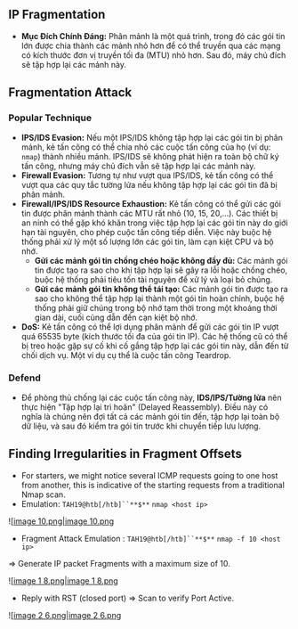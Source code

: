 ## **IP Fragmentation**

- **Mục Đích Chính Đáng:** Phân mảnh là một quá trình, trong đó các gói tin lớn được chia thành các mảnh nhỏ hơn để có thể truyền qua các mạng có kích thước đơn vị truyền tối đa (MTU) nhỏ hơn. Sau đó, máy chủ đích sẽ tập hợp lại các mảnh này.
## Fragmentation Attack
### Popular Technique
- **IPS/IDS Evasion:** Nếu một IPS/IDS không tập hợp lại các gói tin bị phân mảnh, kẻ tấn công có thể chia nhỏ các cuộc tấn công của họ (ví dụ: `nmap`) thành nhiều mảnh. IPS/IDS sẽ không phát hiện ra toàn bộ chữ ký tấn công, nhưng máy chủ đích vẫn sẽ tập hợp lại các mảnh này.
- **Firewall Evasion:** Tương tự như vượt qua IPS/IDS, kẻ tấn công có thể vượt qua các quy tắc tường lửa nếu không tập hợp lại các gói tin đã bị phân mảnh.
- **Firewall/IPS/IDS Resource Exhaustion:** Kẻ tấn công có thể gửi các gói tin được phân mảnh thành các MTU rất nhỏ (10, 15, 20,...). Các thiết bị an ninh có thể gặp khó khăn trong việc tập hợp lại các gói tin này do giới hạn tài nguyên, cho phép cuộc tấn công tiếp diễn. Việc này buộc hệ thống phải xử lý một số lượng lớn các gói tin, làm cạn kiệt CPU và bộ nhớ.
    - **Gửi các mảnh gói tin chồng chéo hoặc không đầy đủ:** Các mảnh gói tin được tạo ra sao cho khi tập hợp lại sẽ gây ra lỗi hoặc chồng chéo, buộc hệ thống phải tiêu tốn tài nguyên để xử lý và loại bỏ chúng.
    - **Gửi các mảnh gói tin không thể tái tạo:** Các mảnh gói tin được tạo ra sao cho không thể tập hợp lại thành một gói tin hoàn chỉnh, buộc hệ thống phải giữ chúng trong bộ nhớ tạm thời trong một khoảng thời gian dài, cuối cùng dẫn đến cạn kiệt bộ nhớ.
- **DoS:** Kẻ tấn công có thể lợi dụng phân mảnh để gửi các gói tin IP vượt quá 65535 byte (kích thước tối đa của gói tin IP). Các hệ thống cũ có thể bị treo hoặc gặp sự cố khi cố gắng tập hợp lại các gói tin này, dẫn đến từ chối dịch vụ. Một ví dụ cụ thể là cuộc tấn công Teardrop.
### **Defend**
- Để phòng thủ chống lại các cuộc tấn công này, **IDS/IPS/Tường lửa** nên thực hiện "Tập hợp lại trì hoãn" (Delayed Reassembly). Điều này có nghĩa là chúng nên đợi tất cả các mảnh gói tin đến, tập hợp lại toàn bộ dữ liệu, và sau đó kiểm tra gói tin trước khi chuyển tiếp lưu lượng.
## **Finding Irregularities in Fragment Offsets**
- For starters, we might notice several ICMP requests going to one host from another, this is indicative of the starting requests from a traditional Nmap scan.
- Emulation: `TAH19@htb[/htb]``**$**` `nmap <host ip>`

![[image 10.png|image 10.png](../../Image/image%2010.png)

- Fragment Attack Emulation : `TAH19@htb[/htb]``**$**` `nmap -f 10 <host ip>`

⇒ Generate IP packet Fragments with a maximum size of 10.

![[image 1 8.png|image 1 8.png](../../Image/image%201%208.png)

- Reply with RST (closed port) ⇒ Scan to verify Port Active.

![[image 2 6.png|image 2 6.png](../../Image/image%202%206.png)